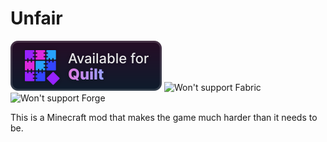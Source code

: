 # Unfair
![Available for Quilt](https://raw.githubusercontent.com/intergrav/devins-badges/v3/assets/cozy/supported/quilt_vector.svg)
![Won't support Fabric](https://raw.githubusercontent.com/intergrav/devins-badges/v3/assets/cozy/unsupported/fabric_vector.svg)
![Won't support Forge](https://raw.githubusercontent.com/intergrav/devins-badges/v3/assets/cozy/unsupported/forge_vector.svg)

This is a Minecraft mod that makes the game much harder than it needs to be.

